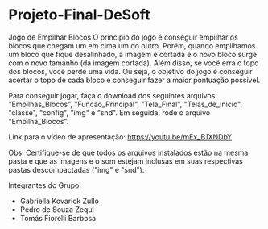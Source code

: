 # Projeto-Final-DeSoft
Jogo de Empilhar Blocos
O principio do jogo é conseguir empilhar os blocos que chegam um em cima um do outro.
Porém, quando empilhamos um bloco que fique desalinhado, a imagem é cortada e o novo bloco surge com o novo tamanho (da imagem cortada).
Além disso, se você erra o topo dos blocos, você perde uma vida.
Ou seja, o objetivo do jogo é conseguir acertar o topo de cada bloco e conseguir fazer a maior pontuação possível.


Para conseguir jogar, faça o download dos seguintes arquivos: "Empilhas_Blocos", "Funcao_Principal", "Tela_Final", "Telas_de_Inicio", "classe", "config", "img" e "snd". Em seguida, rode o arquivo "Empilha_Blocos".

Link para o vídeo de apresentação: https://youtu.be/mEx_B1XNDbY

Obs: Certifique-se de que todos os arquivos instalados estão na mesma pasta e que as imagens e o som estejam inclusas em suas respectivas pastas descompactadas ("img" e "snd").

Integrantes do Grupo:
- Gabriella Kovarick Zullo
- Pedro de Souza Zequi
- Tomás Fiorelli Barbosa
